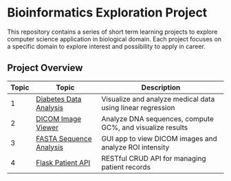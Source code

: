 # Bioinformatics Exploration Project

This repository contains a series of short term learning projects to explore computer science application in biological domain. Each project focuses on a specific domain to explore interest and possibility to apply in career.

## Project Overview

|Topic| Topic                     | Description                                      |
|-----|---------------------------|--------------------------------------------------|
| 1   | [Diabetes Data Analysis](./data-analysis-for-diabetes) | Visualize and analyze medical data using linear regression |
| 2   | [DICOM Image Viewer](./DICOM-Viewer(CV))| Analyze DNA sequences, compute GC%, and visualize results |
| 3   | [FASTA Sequence Analysis](./fasta-tool-for-geneinfo)  | GUI app to view DICOM images and analyze ROI intensity |
| 4   | [Flask Patient API](./patient_data_api)      | RESTful CRUD API for managing patient records   |
